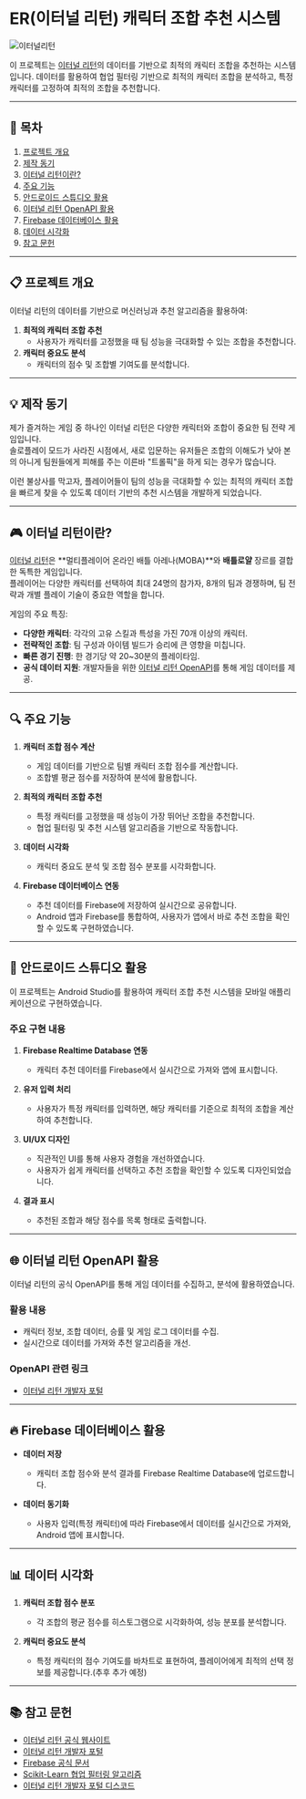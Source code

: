# ER(이터널 리턴) 캐릭터 조합 추천 시스템

![이터널리턴](Season%201_PC_3840%20x%202160.png)

이 프로젝트는 [이터널 리턴](https://playeternalreturn.com)의 데이터를 기반으로 최적의 캐릭터 조합을 추천하는 시스템입니다. 데이터를 활용하여 협업 필터링 기반으로 최적의 캐릭터 조합을 분석하고, 특정 캐릭터를 고정하여 최적의 조합을 추천합니다.

---

## 📖 목차
1. [프로젝트 개요](#프로젝트-개요)
2. [제작 동기](#제작-동기)
3. [이터널 리턴이란?](#이터널-리턴이란)
4. [주요 기능](#주요-기능)
5. [안드로이드 스튜디오 활용](#안드로이드-스튜디오-활용)
6. [이터널 리턴 OpenAPI 활용](#이터널-리턴-openapi-활용)
7. [Firebase 데이터베이스 활용](#firebase-데이터베이스-활용)
8. [데이터 시각화](#데이터-시각화)
9. [참고 문헌](#참고-문헌)

---

## 📋 **프로젝트 개요**
이터널 리턴의 데이터를 기반으로 머신러닝과 추천 알고리즘을 활용하여:
1. **최적의 캐릭터 조합 추천**  
   - 사용자가 캐릭터를 고정했을 때 팀 성능을 극대화할 수 있는 조합을 추천합니다.
2. **캐릭터 중요도 분석**  
   - 캐릭터의 점수 및 조합별 기여도를 분석합니다.

---

## 💡 **제작 동기**
제가 즐겨하는 게임 중 하나인 이터널 리턴은 다양한 캐릭터와 조합이 중요한 팀 전략 게임입니다.  
솔로플레이 모드가 사라진 시점에서, 새로 입문하는 유저들은 조합의 이해도가 낮아 본의 아니게 팀원들에게 피해를 주는 이른바 "트롤픽"을 하게 되는 경우가 많습니다.  

이런 불상사를 막고자, 플레이어들이 팀의 성능을 극대화할 수 있는 최적의 캐릭터 조합을 빠르게 찾을 수 있도록 데이터 기반의 추천 시스템을 개발하게 되었습니다.

---

## 🎮 **이터널 리턴이란?**
[이터널 리턴](https://playeternalreturn.com)은 **멀티플레이어 온라인 배틀 아레나(MOBA)**와 **배틀로얄** 장르를 결합한 독특한 게임입니다.  
플레이어는 다양한 캐릭터를 선택하여 최대 24명의 참가자, 8개의 팀과 경쟁하며, 팀 전략과 개별 플레이 기술이 중요한 역할을 합니다.

게임의 주요 특징:
- **다양한 캐릭터**: 각각의 고유 스킬과 특성을 가진 70개 이상의 캐릭터.
- **전략적인 조합**: 팀 구성과 아이템 빌드가 승리에 큰 영향을 미칩니다.
- **빠른 경기 진행**: 한 경기당 약 20~30분의 플레이타임.
- **공식 데이터 지원**: 개발자들을 위한 [이터널 리턴 OpenAPI](#이터널-리턴-openapi-활용)를 통해 게임 데이터를 제공.

---

## 🔍 **주요 기능**
1. **캐릭터 조합 점수 계산**  
   - 게임 데이터를 기반으로 팀별 캐릭터 조합 점수를 계산합니다.  
   - 조합별 평균 점수를 저장하여 분석에 활용합니다.

2. **최적의 캐릭터 조합 추천**  
   - 특정 캐릭터를 고정했을 때 성능이 가장 뛰어난 조합을 추천합니다.  
   - 협업 필터링 및 추천 시스템 알고리즘을 기반으로 작동합니다.

3. **데이터 시각화**  
   - 캐릭터 중요도 분석 및 조합 점수 분포를 시각화합니다.  

4. **Firebase 데이터베이스 연동**  
   - 추천 데이터를 Firebase에 저장하여 실시간으로 공유합니다.  
   - Android 앱과 Firebase를 통합하여, 사용자가 앱에서 바로 추천 조합을 확인할 수 있도록 구현하였습니다.

---

## 📱 **안드로이드 스튜디오 활용**
이 프로젝트는 Android Studio를 활용하여 캐릭터 조합 추천 시스템을 모바일 애플리케이션으로 구현하였습니다.

### **주요 구현 내용**
1. **Firebase Realtime Database 연동**  
   - 캐릭터 추천 데이터를 Firebase에서 실시간으로 가져와 앱에 표시합니다.

2. **유저 입력 처리**  
   - 사용자가 특정 캐릭터를 입력하면, 해당 캐릭터를 기준으로 최적의 조합을 계산하여 추천합니다.

3. **UI/UX 디자인**  
   - 직관적인 UI를 통해 사용자 경험을 개선하였습니다.  
   - 사용자가 쉽게 캐릭터를 선택하고 추천 조합을 확인할 수 있도록 디자인되었습니다.

4. **결과 표시**  
   - 추천된 조합과 해당 점수를 목록 형태로 출력합니다.

---

## 🌐 **이터널 리턴 OpenAPI 활용**
이터널 리턴의 공식 OpenAPI를 통해 게임 데이터를 수집하고, 분석에 활용하였습니다.

### **활용 내용**
- 캐릭터 정보, 조합 데이터, 승률 및 게임 로그 데이터를 수집.
- 실시간으로 데이터를 가져와 추천 알고리즘을 개선.

### **OpenAPI 관련 링크**
- [이터널 리턴 개발자 포털](https://developer.playeternalreturn.com/)

---

## 🔥 **Firebase 데이터베이스 활용**
- **데이터 저장**  
  - 캐릭터 조합 점수와 분석 결과를 Firebase Realtime Database에 업로드합니다.
  
- **데이터 동기화**  
  - 사용자 입력(특정 캐릭터)에 따라 Firebase에서 데이터를 실시간으로 가져와, Android 앱에 표시합니다.

---

## 📊 **데이터 시각화**
1. **캐릭터 조합 점수 분포**  
   - 각 조합의 평균 점수를 히스토그램으로 시각화하여, 성능 분포를 분석합니다.

2. **캐릭터 중요도 분석**  
   - 특정 캐릭터의 점수 기여도를 바차트로 표현하여, 플레이어에게 최적의 선택 정보를 제공합니다.(추후 추가 예정)

---

## 📚 **참고 문헌**
- [이터널 리턴 공식 웹사이트](https://playeternalreturn.com)
- [이터널 리턴 개발자 포털](https://developer.playeternalreturn.com/)
- [Firebase 공식 문서](https://firebase.google.com/docs)
- [Scikit-Learn 협업 필터링 알고리즘](https://scikit-learn.org/stable/)
- [이터널 리턴 개발자 포털 디스코드](https://discord.gg/b4XxYet2qk)
